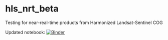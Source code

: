 # hls_nrt_beta
Testing for near-real-time products from Harmonized Landsat-Sentinel COG

Updated notebook:
[![Binder](https://binder.pangeo.io/badge_logo.svg)](https://binder.pangeo.io/v2/gh/kearney-sp/hls_nrt_beta/main?filepath=HLS_NASA_AWS_update.ipynb)
